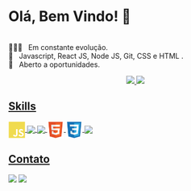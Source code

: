 # Olá, Bem Vindo! 👋

<br /> 👨🏽‍💻 &nbsp; Em constante evolução.
<br /> :blue_book: &nbsp; Javascript, React JS, Node JS, Git, CSS e HTML .
<br /> :briefcase: &nbsp; Aberto a oportunidades.

<div align="center">
  <a href="https://github.com/pauloguedes96/">
  <img height="160em" src="https://github-readme-stats.vercel.app/api?username=pauloguedes96&show_icons=true&theme=dark&include_all_commits=true&count_private=true"/>
  <img height="160em" src="https://github-readme-stats.vercel.app/api/top-langs/?username=pauloguedes96&layout=compact&langs_count=7&theme=dark"/>
</div>
  
  ## Skills
<div style="display: inline_block" >
  <img align="center" alt=" " width="33" src="https://raw.githubusercontent.com/devicons/devicon/master/icons/javascript/javascript-plain.svg">
    <img align="center" alt=" " width="33" src="https://img.icons8.com/fluency/48/000000/node-js.png">
      <img align="center" alt=" " width="33" src="https://img.icons8.com/office/80/000000/react.png">
  <img align="center" alt=" " width="33" src="https://raw.githubusercontent.com/devicons/devicon/master/icons/html5/html5-original.svg">
  <img align="center" alt=" " width="33" src="https://raw.githubusercontent.com/devicons/devicon/master/icons/css3/css3-original.svg">
    <img align="center" alt=" " width="33" src="https://img.icons8.com/color/96/000000/git.png">
</div>
  
  ## Contato
  
  <div > 
  <a href = "mailto:cesarmota94@gmail.com"><img src="https://img.shields.io/badge/-Gmail-%23333?style=for-the-badge&logo=gmail&logoColor=white" target="_blank"></a>
  <a href="https://www.linkedin.com/in/pauloguedes96/" target="_blank"><img src="https://img.shields.io/badge/LinkedIn-0077B5?style=for-the-badge&logo=linkedin&logoColor=whitesssssss" target="_blank"></a> 
</div>

